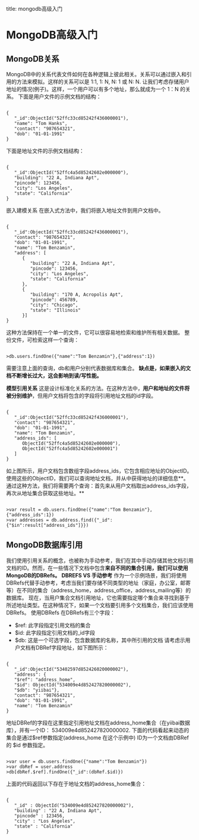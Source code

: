 title: mongodb高级入门 

#  MongoDB高级入门 
##  MongoDB关系 
MongoDB中的关系代表文件如何在各种逻辑上彼此相关。关系可以通过嵌入和引用的方法来模拟。这样的关系可以是 1:1, 1: N, N: 1 或 N: N.
让我们考虑存储用户地址的情况(例子)。这样，一个用户可以有多个地址，那么就成为一个 1：N 的关系。
下面是用户文件的示例文档的结构：
```

{
   "_id":ObjectId("52ffc33cd85242f436000001"),
   "name": "Tom Hanks",
   "contact": "987654321",
   "dob": "01-01-1991"
}

```
下面是地址文件的示例文档结构：
```

{
   "_id":ObjectId("52ffc4a5d85242602e000000"),
   "building": "22 A, Indiana Apt",
   "pincode": 123456,
   "city": "Los Angeles",
   "state": "California"
}

``` 
嵌入建模关系
在嵌入式方法中，我们将嵌入地址文件到用户文档中。

```

{
   "_id":ObjectId("52ffc33cd85242f436000001"),
   "contact": "987654321",
   "dob": "01-01-1991",
   "name": "Tom Benzamin",
   "address": [
      {
         "building": "22 A, Indiana Apt",
         "pincode": 123456,
         "city": "Los Angeles",
         "state": "California"
      },
      {
         "building": "170 A, Acropolis Apt",
         "pincode": 456789,
         "city": "Chicago",
         "state": "Illinois"
      }]
}

``` 
这种方法保持在一个单一的文件，它可以很容易地检索和维护所有相关数据。 整份文件，可检索这样一个查询：
```

>db.users.findOne({"name":"Tom Benzamin"},{"address":1})

```
需要注意上面的查询，db和用户分别代表数据库和集合。
**缺点是，如果嵌入的文档不断增长过大，这会影响到读/写性能。**

**模型引用关系**
这是设计标准化关系的方法。在这种方法中，**用户和地址的文件将被分别维护**，但用户文档将包含的字段将引用地址文档的id字段。
```

{
   "_id":ObjectId("52ffc33cd85242f436000001"),
   "contact": "987654321",
   "dob": "01-01-1991",
   "name": "Tom Benzamin",
   "address_ids": [
      ObjectId("52ffc4a5d85242602e000000"),
      ObjectId("52ffc4a5d85242602e000001")
   ]
}

``` 
如上图所示，用户文档包含数组字段address_ids，它包含相应地址的ObjectID。使用这些的ObjectID，我们可以查询地址文档，并从中获得地址的详细信息**。通过这种方法，我们将需要两个查询：首先来从用户文档取出address_ids字段，再次从地址集合获取这些地址。**
```

>var result = db.users.findOne({"name":"Tom Benzamin"},{"address_ids":1})
>var addresses = db.address.find({"_id":{"$in":result["address_ids"]}})

```
##  MongoDB数据库引用 
我们使用引用关系的概念，也被称为手动参考，我们在其中手动存储其他文档引用文档的ID。然而，在一些情况下文档中包含**来自不同的集合引用，我们可以使用MongoDB的DBRefs。**
**DBREFS VS 手动参考**
作为一个示例场景，我们将使用DBRefs代替手动参考，考虑当我们要存储不同类型的地址（家庭，办公室，邮寄等）在不同的集合（address_home，address_office，address_mailing等）的数据库。 现在，当用户集合文档引用地址，它也需要指定哪个集合来寻找到基于所述地址类型。在这种情况下，如果一个文档要引用多个文档集合，我们应该使用DBRefs。
使用DBRefs
在DBRefs有三个字段：
  * $ref: 此字段指定引用文档的集合
  * $id: 此字段指定引用文档的_id字段
  * $db: 这是一个可选字段，包含数据库的名称，其中所引用的文档
请考虑示用户文档有DBRef字段地址，如下图所示：
```

{
   "_id":ObjectId("53402597d852426020000002"),
   "address": {
   "$ref": "address_home",
   "$id": ObjectId("534009e4d852427820000002"),
   "$db": "yiibai"},
   "contact": "987654321",
   "dob": "01-01-1991",
   "name": "Tom Benzamin"
}

```
地址DBRef的字段在这里指定引用地址文档在address_home集合（在yiibai数据库），并有一个ID： 534009e4d852427820000002.
下面的代码看起来动态的集合是通过$ref参数指定(address_home 在这个示例中) ID为一个文档由DBRef 的 $id 参数指定。
```

>var user = db.users.findOne({"name":"Tom Benzamin"})
>var dbRef = user.address
>db[dbRef.$ref].findOne({"_id":(dbRef.$id)})

```
上面的代码返回以下存在于地址文档的address_home集合：
```

{
   "_id" : ObjectId("534009e4d852427820000002"),
   "building" : "22 A, Indiana Apt",
   "pincode" : 123456,
   "city" : "Los Angeles",
   "state" : "California"
}

```